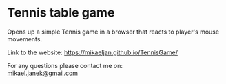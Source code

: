 # Tennis table game

Opens up a simple Tennis game in a browser that reacts to player's mouse movements.<br />

Link to the website:
https://mikaeljan.github.io/TennisGame/ <br />

For any questions please contact me on:<br />
mikael.janek@gmail.com


